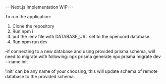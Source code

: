 ---Next.js Implementation WIP---

To run the application:
1. Clone the repository
2. Run npm i
3. put the .env file with DATABASE_URL set to the opencord database.
4. Run npm run dev

-if connecting to a new database and using provided prisma schema, will need to migrate with following:
npx prisma generate
npx prisma migrate dev --name init

'init' can be any name of your choosing, this will update schema of remote database to the provided schema.
